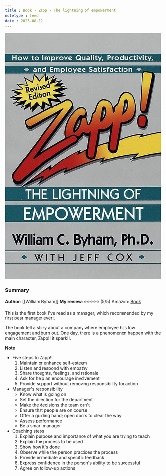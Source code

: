 ```yaml
---
title : Book - Zapp - The lightning of empowerment
notetype : feed
date : 2023-08-19
---
```


![image-of-book-zapp-the-lightning-of-empowerment](/assets/img/zapp-book.jpg)

### Summary
**Author**: [[William Byham]]
**My review**: ⭐⭐⭐⭐⭐ (5/5)
Amazon: [Book](https://www.amazon.com/Zapp-Lightning-Empowerment-Productivity-Satisfaction/dp/0449002829)

This is the first book I've read as a manager, which recommended by my first best manager ever!.

The book tell a story about a company where employee has low engagement and burn out. One day, there is a phenomenon happen with the main character, Zapp!! it spark!!.

**Note**
- Five steps to Zapp!!
	1. Maintain or enhance self-esteem
	2. Listen and respond with empathy
	3. Share thoughts, feelings, and rationale
	4. Ask for help an encourage involvement
	5. Provide support without removing responsibility for action
- Manager's responsibility
	- Know what is going on
	- Set the direction for the department
	- Make the decisions the team can't
	- Ensure that people are on course
	- Offer a guiding hand; open doors to clear the way
	- Assess performance
	- Be a smart manager
- Coaching steps
	1. Explain purpose and importance of what you are trying to teach
	2. Explain the process to be used
	3. Show how it's done
	4. Observe while the person practices the process
	5. Provide immediate and specific feedback
	6. Express confidence in the person's ability to be successful
	7. Agree on follow-up actions
